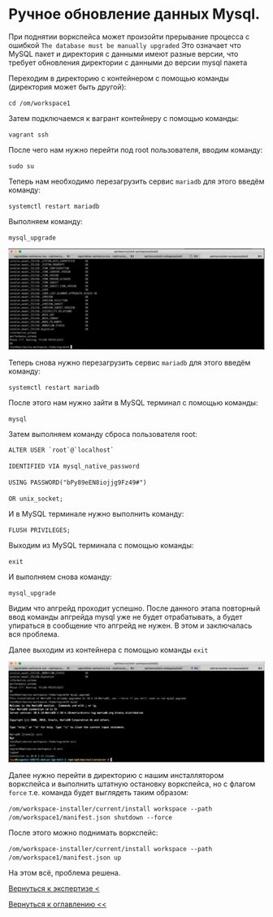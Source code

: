 # Ручное обновление данных Mysql.

При поднятии воркспейса может произойти прерывание процесса с ошибкой `The database must be manually upgraded`
Это означает что MySQL пакет и директория с данными имеют разные версии, что требует обновления директории с данными до версии mysql пакета

Переходим в директорию с контейнером с помощью команды (директория может быть другой):

`cd /om/workspace1`

Затем подключаемся к вагрант контейнеру с помощью команды:

`vagrant ssh`

После чего нам нужно перейти под root пользователя, вводим команду:

`sudo su`
 
Теперь нам необходимо перезагрузить сервис `mariadb` для этого введём команду: 

`systemctl restart mariadb`

Выполняем команду:

`mysql_upgrade`

![](./pictures/mysqlUpgrade.jpg)

Теперь снова нужно перезагрузить сервис `mariadb` для этого введём команду: 

`systemctl restart mariadb`

После этого нам нужно зайти в MySQL терминал с помощью команды:

`mysql`

Затем выполняем команду сброса пользователя root:

```
ALTER USER `root`@`localhost`

IDENTIFIED VIA mysql_native_password

USING PASSWORD("bPy89eEN8iojjg9Fz49#")

OR unix_socket;
```

И в MySQL терминале нужно выполнить команду:
 
`FLUSH PRIVILEGES;`

Выходим из MySQL терминала с помощью команды:

`exit`

И выполняем снова команду:

`mysql_upgrade`

Видим что апгрейд проходит успешно. После данного этапа повторный ввод команды апгрейда mysql уже не будет отрабатывать,
 а будет упираться в сообщение что апгрейд не нужен. В этом и заключалась вся проблема.
 
Далее выходим из контейнера с помощью команды `exit`

![](./pictures/containerExit.jpg)

Далее нужно перейти в директорию с нашим инсталлятором воркспейса и выполнить штатную остановку воркспейса, но с флагом
`force` т.е. команда будет выглядеть таким образом:

`/om/workspace-installer/current/install workspace --path /om/workspace1/manifest.json shutdown --force`

После этого можно поднимать воркспейс:

`/om/workspace-installer/current/install workspace --path /om/workspace1/manifest.json up`

На этом всё, проблема решена.

[Вернуться к экспертизе <](expertise.md)

[Вернуться к оглавлению <<](index.md)


